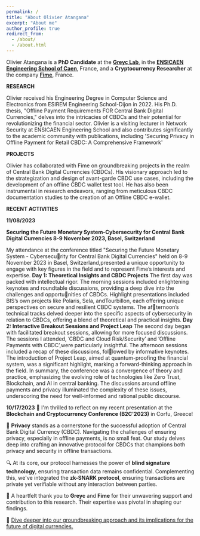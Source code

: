 ```yaml
---
permalink: /
title: "About Olivier Atangana"
excerpt: "About me"
author_profile: true
redirect_from: 
  - /about/
  - /about.html
---
```

Olivier Atangana is a **PhD Candidate** at the [**Greyc Lab**](https://www.greyc.fr/), in the [**ENSICAEN Engineering School of Caen**](https://www.ensicaen.fr/), France, and a **Cryptocurrency Researcher** at the company [**Fime**](https://www.fime.com/fr/), France.

**RESEARCH** 

Olivier received his Engineering Degree in Computer Science and Electronics from ESIREM Engineering School-Dijon in 2022. His Ph.D. thesis, "Offline Payment Requirements FOR Central Bank Digital Currencies," delves into the intricacies of CBDCs and their potential for revolutionizing the financial sector. Olivier is a visiting lecturer in Network Security at ENSICAEN Engineering School and also contributes significantly to the academic community with publications, including 'Securing Privacy in Offline Payment for Retail CBDC: A Comprehensive Framework'

**PROJECTS** 

Olivier has collaborated with Fime on groundbreaking projects in the realm of Central Bank Digital Currencies (CBDCs). His visionary approach led to the strategization and design of avant-garde CBDC use cases, including the development of an offline CBDC wallet test tool. He has also been instrumental in research endeavors, ranging from meticulous CBDC documentation studies to the creation of an Offline CBDC e-wallet.

**RECENT ACTIVITIES**

**11/08/2023**

**Securing the Future Monetary System-Cybersecurity for Central Bank Digital Currencies 8-9 November 2023, Basel, Switzerland**

My attendance at the conference titled "Securing the Future Monetary System - Cybersecurity for Central Bank Digital Currencies" held on 8-9 November 2023 in Basel, Switzerland,presented a unique opportunity to engage with key figures in the field and to represent Fime’s interests and expertise.
**Day 1: Theoretical Insights and CBDC Projects**
The first day was packed with intellectual rigor. The morning sessions included enlightening keynotes and roundtable discussions, providing a deep dive into the challenges and opportunities of CBDCs. Highlight presentations included BIS’s own projects like Polaris, Sela, andTourbillon, each offering unique perspectives on secure and resilient CBDC systems. The afternoon’s technical tracks delved deeper into the specific aspects of cybersecurity in relation to CBDCs, offering a blend of theoretical and practical insights.
**Day 2: Interactive Breakout Sessions and Project Leap**
The second day began with facilitated breakout sessions, allowing for more focused discussions.
The sessions I attended, ’CBDC and Cloud Risk/Security’ and ’Offline Payments with CBDC’,were particularly insightful. The afternoon sessions included a recap of these discussions, followed by informative keynotes. The introduction of Project Leap, aimed at quantum-proofing the financial system, was a significant highlight, marking a forward-thinking approach in the field.
In summary, the conference was a convergence of theory and practice, emphasizing the evolving role of technologies like Zero Trust, Blockchain, and AI in central banking. The
discussions around offline payments and privacy illuminated the complexity of these issues, underscoring the need for well-informed and rational public discourse.


**10/17/2023**
📢 I'm thrilled to reflect on my recent presentation at the **Blockchain and Cryptocurrency Conference (B2C'2023)** in Corfu, Greece!

🔐 **Privacy** stands as a cornerstone for the successful adoption of Central Bank Digital Currency (CBDC). Navigating the challenges of ensuring privacy, especially in offline payments, is no small feat. Our study delves deep into crafting an innovative protocol for CBDCs that champions both privacy and security in offline transactions.

🔍 At its core, our protocol harnesses the power of **blind signature technology**, ensuring transaction data remains confidential. Complementing this, we've integrated the **zk-SNARK protocol**, ensuring transactions are private yet verifiable without any interaction between parties.

🙏 A heartfelt thank you to **Greyc** and **Fime** for their unwavering support and contribution to this research. Their expertise was pivotal in shaping our findings.

🔗 [Dive deeper into our groundbreaking approach and its implications for the future of digital currencies.](https://normandie-univ.hal.science/hal-04243732)


